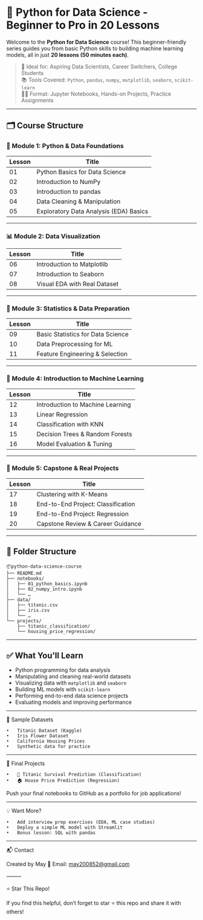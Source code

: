 # 🧠 Python for Data Science - Beginner to Pro in 20 Lessons

Welcome to the **Python for Data Science** course! This beginner-friendly series guides you from basic Python skills to building machine learning models, all in just **20 lessons (50 minutes each)**.

> 🚀 Ideal for: Aspiring Data Scientists, Career Switchers, College Students  
> 📚 Tools Covered: `Python`, `pandas`, `numpy`, `matplotlib`, `seaborn`, `scikit-learn`  
> 🧑‍💻 Format: Jupyter Notebooks, Hands-on Projects, Practice Assignments

---

## 🗂️ Course Structure

### 📘 Module 1: Python & Data Foundations
| Lesson | Title |
|--------|-------|
| 01 | Python Basics for Data Science |
| 02 | Introduction to NumPy |
| 03 | Introduction to pandas |
| 04 | Data Cleaning & Manipulation |
| 05 | Exploratory Data Analysis (EDA) Basics |

---

### 📊 Module 2: Data Visualization
| Lesson | Title |
|--------|-------|
| 06 | Introduction to Matplotlib |
| 07 | Introduction to Seaborn |
| 08 | Visual EDA with Real Dataset |

---

### 📐 Module 3: Statistics & Data Preparation
| Lesson | Title |
|--------|-------|
| 09 | Basic Statistics for Data Science |
| 10 | Data Preprocessing for ML |
| 11 | Feature Engineering & Selection |

---

### 🤖 Module 4: Introduction to Machine Learning
| Lesson | Title |
|--------|-------|
| 12 | Introduction to Machine Learning |
| 13 | Linear Regression |
| 14 | Classification with KNN |
| 15 | Decision Trees & Random Forests |
| 16 | Model Evaluation & Tuning |

---

### 🧩 Module 5: Capstone & Real Projects
| Lesson | Title |
|--------|-------|
| 17 | Clustering with K-Means |
| 18 | End-to-End Project: Classification |
| 19 | End-to-End Project: Regression |
| 20 | Capstone Review & Career Guidance |

---

## 📁 Folder Structure

```
📦python-data-science-course
├── README.md
├── notebooks/
│   ├── 01_python_basics.ipynb
│   ├── 02_numpy_intro.ipynb
│   └── …
├── data/
│   ├── titanic.csv
│   ├── iris.csv
│   └── …
└── projects/
    ├── titanic_classification/
    └── housing_price_regression/
``` 
---

## ✅ What You'll Learn

- Python programming for data analysis
- Manipulating and cleaning real-world datasets
- Visualizing data with `matplotlib` and `seaborn`
- Building ML models with `scikit-learn`
- Performing end-to-end data science projects
- Evaluating models and improving performance

---

🧪 Sample Datasets

	•	Titanic Dataset (Kaggle)
	•	Iris Flower Dataset
	•	California Housing Prices
	•	Synthetic data for practice

---

🌟 Final Projects

	•	🧬 Titanic Survival Prediction (Classification)
	•	🏠 House Price Prediction (Regression)

Push your final notebooks to GitHub as a portfolio for job applications!

---

💡 Want More?

	•	Add interview prep exercises (EDA, ML case studies)
	•	Deploy a simple ML model with Streamlit
	•	Bonus lesson: SQL with pandas

---

📬 Contact

Created by May
📧 Email: may200852@gmail.com

⸻

⭐ Star This Repo!

If you find this helpful, don’t forget to star ⭐ this repo and share it with others!
